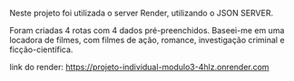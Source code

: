Neste projeto foi utilizada o server Render, utilizando o JSON SERVER.

Foram criadas 4 rotas com 4 dados pré-preenchidos. Baseei-me em uma locadora de filmes, com filmes de ação, romance, investigação criminal e ficção-científica.

link do render: https://projeto-individual-modulo3-4hlz.onrender.com
